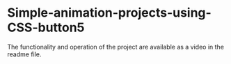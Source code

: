 # Simple-animation-projects-using-CSS-button5
The functionality and operation of the project are available as a video in the readme file.
